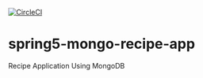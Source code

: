 [![CircleCI](https://circleci.com/gh/vcsheel/mongo-recipe-app.svg?style=svg)](https://circleci.com/gh/vcsheel/mongo-recipe-app)
# spring5-mongo-recipe-app
Recipe Application Using MongoDB
